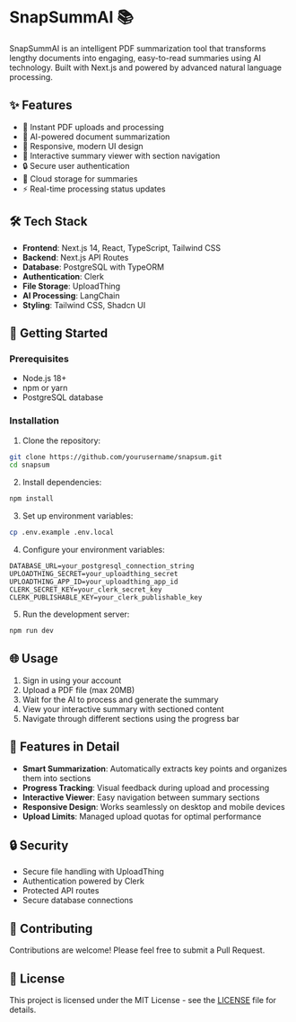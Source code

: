 # SnapSummAI 📚

SnapSummAI is an intelligent PDF summarization tool that transforms lengthy documents into engaging, easy-to-read summaries using AI technology. Built with Next.js and powered by advanced natural language processing.

## ✨ Features

- 🚀 Instant PDF uploads and processing
- 🤖 AI-powered document summarization
- 📱 Responsive, modern UI design
- 📑 Interactive summary viewer with section navigation
- 🔒 Secure user authentication
- 💾 Cloud storage for summaries
- ⚡ Real-time processing status updates

## 🛠️ Tech Stack

- **Frontend**: Next.js 14, React, TypeScript, Tailwind CSS
- **Backend**: Next.js API Routes
- **Database**: PostgreSQL with TypeORM
- **Authentication**: Clerk
- **File Storage**: UploadThing
- **AI Processing**: LangChain
- **Styling**: Tailwind CSS, Shadcn UI

## 🚀 Getting Started

### Prerequisites

- Node.js 18+
- npm or yarn
- PostgreSQL database

### Installation

1. Clone the repository:

```bash
git clone https://github.com/yourusername/snapsum.git
cd snapsum
```

2. Install dependencies:

```bash
npm install
```

3. Set up environment variables:

```bash
cp .env.example .env.local
```

4. Configure your environment variables:

```env
DATABASE_URL=your_postgresql_connection_string
UPLOADTHING_SECRET=your_uploadthing_secret
UPLOADTHING_APP_ID=your_uploadthing_app_id
CLERK_SECRET_KEY=your_clerk_secret_key
CLERK_PUBLISHABLE_KEY=your_clerk_publishable_key
```

5. Run the development server:

```bash
npm run dev
```

## 🌐 Usage

1. Sign in using your account
2. Upload a PDF file (max 20MB)
3. Wait for the AI to process and generate the summary
4. View your interactive summary with sectioned content
5. Navigate through different sections using the progress bar

## 📝 Features in Detail

- **Smart Summarization**: Automatically extracts key points and organizes them into sections
- **Progress Tracking**: Visual feedback during upload and processing
- **Interactive Viewer**: Easy navigation between summary sections
- **Responsive Design**: Works seamlessly on desktop and mobile devices
- **Upload Limits**: Managed upload quotas for optimal performance

## 🔒 Security

- Secure file handling with UploadThing
- Authentication powered by Clerk
- Protected API routes
- Secure database connections

## 🤝 Contributing

Contributions are welcome! Please feel free to submit a Pull Request.

## 📄 License

This project is licensed under the MIT License - see the [LICENSE](LICENSE) file for details.
